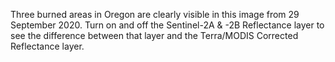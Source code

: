 Three burned areas in Oregon are clearly visible in this image from 29 September 2020. Turn on and off the Sentinel-2A & -2B Reflectance layer to see the difference between that layer and the Terra/MODIS Corrected Reflectance layer.